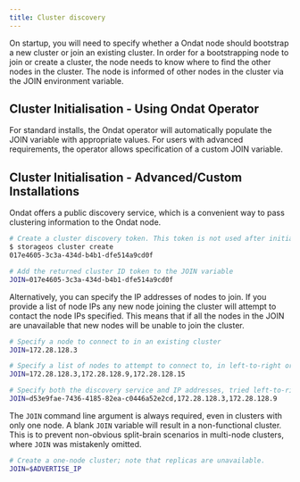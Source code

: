 ```yaml
---
title: Cluster discovery
---
```


On startup, you will need to specify whether a Ondat node should bootstrap
a new cluster or join an existing cluster. In order for a bootstrapping node to
join or create a cluster, the node needs to know where to find the other nodes
in the cluster. The node is informed of other nodes in the cluster via the JOIN
environment variable.

## Cluster Initialisation - Using Ondat Operator

For standard installs, the Ondat operator will automatically populate the
JOIN variable with appropriate values. For users with advanced requirements,
the operator allows specification of a custom JOIN variable.

## Cluster Initialisation - Advanced/Custom Installations

Ondat offers a public discovery service, which is a convenient way to
pass clustering information to the Ondat node.

```bash
# Create a cluster discovery token. This token is not used after initialization
$ storageos cluster create
017e4605-3c3a-434d-b4b1-dfe514a9cd0f

# Add the returned cluster ID token to the JOIN variable
JOIN=017e4605-3c3a-434d-b4b1-dfe514a9cd0f
```

Alternatively, you can specify the IP addresses of nodes to join. If you
provide a list of node IPs any new node joining the cluster will attempt to
contact the node IPs specified. This means that if all the nodes in the JOIN
are unavailable that new nodes will be unable to join the cluster.

```bash
# Specify a node to connect to in an existing cluster
JOIN=172.28.128.3

# Specify a list of nodes to attempt to connect to, in left-to-right order
JOIN=172.28.128.3,172.28.128.9,172.28.128.15

# Specify both the discovery service and IP addresses, tried left-to-right
JOIN=d53e9fae-7436-4185-82ea-c0446a52e2cd,172.28.128.3,172.28.128.9
```

The `JOIN` command line argument is always required, even in clusters with only
one node. A blank `JOIN` variable will result in a non-functional cluster. This
is to prevent non-obvious split-brain scenarios in multi-node clusters, where
`JOIN` was mistakenly omitted.

```bash
# Create a one-node cluster; note that replicas are unavailable.
JOIN=$ADVERTISE_IP
```

